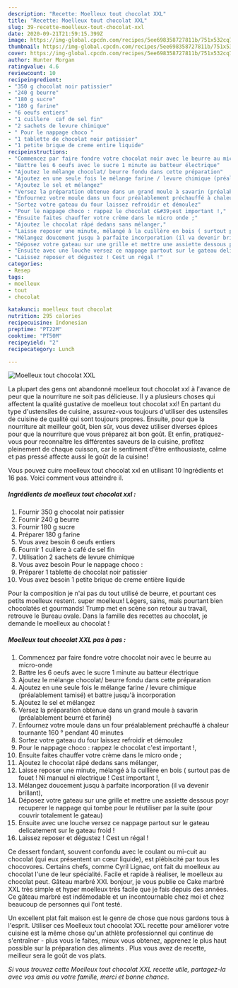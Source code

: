 ```yaml
---
description: "Recette: Moelleux tout chocolat XXL"
title: "Recette: Moelleux tout chocolat XXL"
slug: 39-recette-moelleux-tout-chocolat-xxl
date: 2020-09-21T21:59:15.399Z
image: https://img-global.cpcdn.com/recipes/5ee698358727811b/751x532cq70/moelleux-tout-chocolat-xxl-photo-principale-de-la-recette.jpg
thumbnail: https://img-global.cpcdn.com/recipes/5ee698358727811b/751x532cq70/moelleux-tout-chocolat-xxl-photo-principale-de-la-recette.jpg
cover: https://img-global.cpcdn.com/recipes/5ee698358727811b/751x532cq70/moelleux-tout-chocolat-xxl-photo-principale-de-la-recette.jpg
author: Hunter Morgan
ratingvalue: 4.6
reviewcount: 10
recipeingredient:
- "350 g chocolat noir patissier"
- "240 g beurre"
- "180 g sucre"
- "180 g farine"
- "6 oeufs entiers"
- "1 cuillere  caf de sel fin"
- "2 sachets de levure chimique"
- " Pour le nappage choco "
- "1 tablette de chocolat noir patissier"
- "1 petite brique de creme entire liquide"
recipeinstructions:
- "Commencez par faire fondre votre chocolat noir avec le beurre au micro-onde"
- "Battre les 6 oeufs avec le sucre 1 minute au batteur électrique"
- "Ajoutez le mélange chocolat/ beurre fondu dans cette préparation"
- "Ajoutez en une seule fois le mélange farine / levure chimique (préalablement tamisé) et battre jusqu&#39;à incorporation"
- "Ajoutez le sel et mélangez"
- "Versez la préparation obtenue dans un grand moule à savarin (préalablement beurré et fariné)"
- "Enfournez votre moule dans un four préalablement préchauffé à chaleur tournante 160 ° pendant 40 minutes"
- "Sortez votre gateau du four laissez refroidir et démoulez"
- "Pour le nappage choco : rappez le chocolat c&#39;est important !,"
- "Ensuite faites chauffer votre crème dans le micro onde ;"
- "Ajoutez le chocolat râpé dedans sans mélanger,"
- "Laisse reposer une minute, mélangé à la cuillère en bois ( surtout pas de fouet ! Ni manuel ni electrique ! Cest important !,"
- "Mélangez doucement jusqu à parfaite incorporation (il va devenir brillant),"
- "Déposez votre gateau sur une grille et mettre une assiette dessous poyr recuperer le nappage qui tombe pour le réutiliser par la suite (pour couvrir totalement le gateau)"
- "Ensuite avec une louche versez ce nappage partout sur le gateau delicatement sur le gateau froid !"
- "Laissez reposer et dégustez ! Cest un régal !"
categories:
- Resep
tags:
- moelleux
- tout
- chocolat

katakunci: moelleux tout chocolat 
nutrition: 295 calories
recipecuisine: Indonesian
preptime: "PT22M"
cooktime: "PT50M"
recipeyield: "2"
recipecategory: Lunch

---
```



![Moelleux tout chocolat XXL](https://img-global.cpcdn.com/recipes/5ee698358727811b/751x532cq70/moelleux-tout-chocolat-xxl-photo-principale-de-la-recette.jpg)

La plupart des gens ont abandonné moelleux tout chocolat xxl à l'avance de peur que la nourriture ne soit pas délicieuse. Il y a plusieurs choses qui affectent la qualité gustative de moelleux tout chocolat xxl! En partant du type d'ustensiles de cuisine, assurez-vous toujours d'utiliser des ustensiles de cuisine de qualité qui sont toujours propres. Ensuite, pour que la nourriture ait meilleur goût, bien sûr, vous devez utiliser diverses épices pour que la nourriture que vous préparez ait bon goût. Et enfin, pratiquez-vous pour reconnaître les différentes saveurs de la cuisine, profitez pleinement de chaque cuisson, car le sentiment d'être enthousiaste, calme et pas pressé affecte aussi le goût de la cuisine!

<!--inarticleads1-->

Vous pouvez cuire moelleux tout chocolat xxl en utilisant 10 Ingrédients et 16 pas. Voici comment vous atteindre il.

##### Ingrédients de moelleux tout chocolat xxl :

1. Fournir 350 g chocolat noir patissier
1. Fournir 240 g beurre
1. Fournir 180 g sucre
1. Préparer 180 g farine
1. Vous avez besoin 6 oeufs entiers
1. Fournir 1 cuillere à café de sel fin
1. Utilisation 2 sachets de levure chimique
1. Vous avez besoin  Pour le nappage choco :
1. Préparer 1 tablette de chocolat noir patissier
1. Vous avez besoin 1 petite brique de creme entière liquide


Pour la composition je n&#39;ai pas du tout utilisé de beurre, et pourtant ces petits moelleux restent. super moelleux! Légers, sains, mais pourtant bien chocolatés et gourmands! Trump met en scène son retour au travail, retrouve le Bureau ovale. Dans la famille des recettes au chocolat, je demande le moelleux au chocolat ! 

<!--inarticleads2-->

##### Moelleux tout chocolat XXL pas à pas :

1. Commencez par faire fondre votre chocolat noir avec le beurre au micro-onde
1. Battre les 6 oeufs avec le sucre 1 minute au batteur électrique
1. Ajoutez le mélange chocolat/ beurre fondu dans cette préparation
1. Ajoutez en une seule fois le mélange farine / levure chimique (préalablement tamisé) et battre jusqu&#39;à incorporation
1. Ajoutez le sel et mélangez
1. Versez la préparation obtenue dans un grand moule à savarin (préalablement beurré et fariné)
1. Enfournez votre moule dans un four préalablement préchauffé à chaleur tournante 160 ° pendant 40 minutes
1. Sortez votre gateau du four laissez refroidir et démoulez
1. Pour le nappage choco : rappez le chocolat c&#39;est important !,
1. Ensuite faites chauffer votre crème dans le micro onde ;
1. Ajoutez le chocolat râpé dedans sans mélanger,
1. Laisse reposer une minute, mélangé à la cuillère en bois ( surtout pas de fouet ! Ni manuel ni electrique ! Cest important !,
1. Mélangez doucement jusqu à parfaite incorporation (il va devenir brillant),
1. Déposez votre gateau sur une grille et mettre une assiette dessous poyr recuperer le nappage qui tombe pour le réutiliser par la suite (pour couvrir totalement le gateau)
1. Ensuite avec une louche versez ce nappage partout sur le gateau delicatement sur le gateau froid !
1. Laissez reposer et dégustez ! Cest un régal !


Ce dessert fondant, souvent confondu avec le coulant ou mi-cuit au chocolat (qui eux présentent un cœur liquide), est plébiscité par tous les chocovores. Certains chefs, comme Cyril Lignac, ont fait du moelleux au chocolat l&#39;une de leur spécialité. Facile et rapide à réaliser, le moelleux au chocolat peut. Gâteau marbré XXl. bonjour, je vous publie ce Cake marbré XXL très simple et hyper moelleux très facile que je fais depuis des années. Ce gâteau marbré est indémodable et un incontournable chez moi et chez beaucoup de personnes qui l&#39;ont testé. 

<!--inarticleads1-->

<p>
Un excellent plat fait maison est le genre de chose que nous gardons tous à l'esprit. Utiliser ces Moelleux tout chocolat XXL recette pour améliorer votre cuisine est la même chose qu'un athlète professionnel qui continue de s'entraîner - plus vous le faites, mieux vous obtenez, apprenez le plus haut possible sur la préparation des aliments . Plus vous avez de recette, meilleur sera le goût de vos plats.
</p>

<p>
<i>Si vous trouvez cette Moelleux tout chocolat XXL recette utile, partagez-la avec vos amis ou votre famille, merci et bonne chance.</i>
</p>
